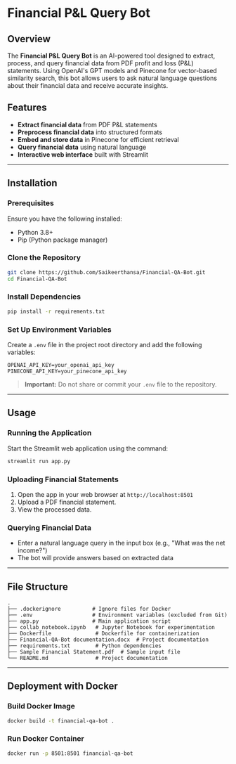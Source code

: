 # Financial P&L Query Bot

## Overview
The **Financial P&L Query Bot** is an AI-powered tool designed to extract, process, and query financial data from PDF profit and loss (P&L) statements. Using OpenAI's GPT models and Pinecone for vector-based similarity search, this bot allows users to ask natural language questions about their financial data and receive accurate insights.

## Features
- **Extract financial data** from PDF P&L statements
- **Preprocess financial data** into structured formats
- **Embed and store data** in Pinecone for efficient retrieval
- **Query financial data** using natural language
- **Interactive web interface** built with Streamlit

---

## Installation

### Prerequisites
Ensure you have the following installed:
- Python 3.8+
- Pip (Python package manager)

### Clone the Repository
```bash
git clone https://github.com/Saikeerthansa/Financial-QA-Bot.git
cd Financial-QA-Bot
```

### Install Dependencies
```bash
pip install -r requirements.txt
```

### Set Up Environment Variables
Create a `.env` file in the project root directory and add the following variables:
```
OPENAI_API_KEY=your_openai_api_key
PINECONE_API_KEY=your_pinecone_api_key
```
> **Important:** Do not share or commit your `.env` file to the repository.

---

## Usage

### Running the Application
Start the Streamlit web application using the command:
```bash
streamlit run app.py
```

### Uploading Financial Statements
1. Open the app in your web browser at `http://localhost:8501`
2. Upload a PDF financial statement.
3. View the processed data.

### Querying Financial Data
- Enter a natural language query in the input box (e.g., "What was the net income?")
- The bot will provide answers based on extracted data

---

## File Structure
```
.
├── .dockerignore          # Ignore files for Docker
├── .env                   # Environment variables (excluded from Git)
├── app.py                 # Main application script
├── collab_notebook.ipynb   # Jupyter Notebook for experimentation
├── Dockerfile              # Dockerfile for containerization
├── Financial-QA-Bot documentation.docx  # Project documentation
├── requirements.txt        # Python dependencies
├── Sample Financial Statement.pdf  # Sample input file
└── README.md               # Project documentation
```

---

## Deployment with Docker

### Build Docker Image
```bash
docker build -t financial-qa-bot .
```

### Run Docker Container
```bash
docker run -p 8501:8501 financial-qa-bot
```
